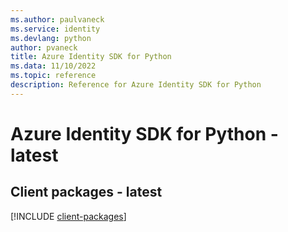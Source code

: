 ```yaml
---
ms.author: paulvaneck
ms.service: identity
ms.devlang: python
author: pvaneck
title: Azure Identity SDK for Python
ms.data: 11/10/2022
ms.topic: reference
description: Reference for Azure Identity SDK for Python
---
```

# Azure Identity SDK for Python - latest

## Client packages - latest
[!INCLUDE [client-packages](identity-client-index.md)]